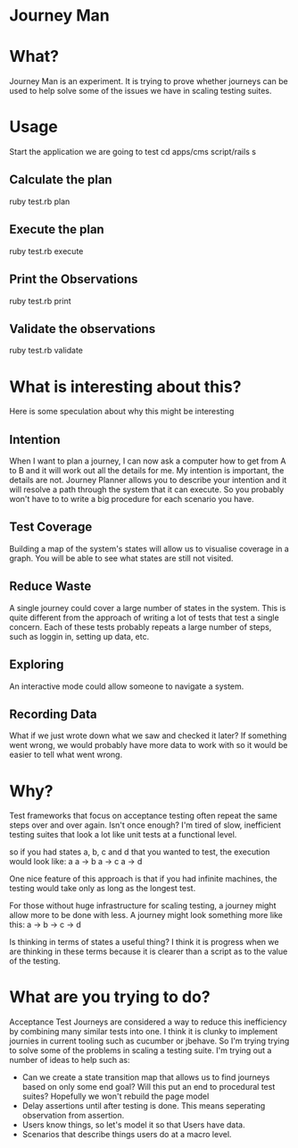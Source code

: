 # Journey Man

# What?
Journey Man is an experiment. It is trying to prove whether journeys can be used to help solve some of the issues we have in scaling testing suites.

# Usage
Start the application we are going to test
  cd apps/cms
  script/rails s

## Calculate the plan
  ruby test.rb plan
## Execute the plan
  ruby test.rb execute
## Print the Observations
  ruby test.rb print
## Validate the observations
  ruby test.rb validate

# What is interesting about this?
Here is some speculation about why this might be interesting

## Intention
When I want to plan a journey, I can now ask a computer how to get from A to B and it will work out all the details for me. My intention is important, the details are not. Journey Planner allows you to describe your intention and it will resolve a path through the system that it can execute. So you probably won't have to to write a big procedure for each scenario you have.

## Test Coverage
Building a map of the system's states will allow us to visualise coverage in a graph. You will be able to see what states are still not visited.

## Reduce Waste
A single journey could cover a large number of states in the system. This is quite different from the approach of writing a lot of tests that test a single concern. Each of these tests probably repeats a large number of steps, such as loggin in, setting up data, etc.

## Exploring
An interactive mode could allow someone to navigate a system.

## Recording Data
What if we just wrote down what we saw and checked it later? If something went wrong, we would probably have more data to work with so it would be easier to tell what went wrong. 

# Why?

Test frameworks that focus on acceptance testing often repeat the same steps over and over again. Isn't once enough? I'm tired of slow, inefficient testing suites that look a lot like unit tests at a functional level.

so if you had states a, b, c and d that you wanted to test, the execution would look like:
a
a -> b
a -> c
a -> d

One nice feature of this approach is that if you had infinite machines, the testing would take only as long as the longest test.

For those without huge infrastructure for scaling testing, a journey might allow more to be done with less. A journey might look something more like this:
a -> b -> c -> d

Is thinking in terms of states a useful thing? I think it is progress when we are thinking in these terms because it is clearer than a script as to the value of the testing.

# What are you trying to do?

Acceptance Test Journeys are considered a way to reduce this inefficiency by combining many similar tests into one. I think it is clunky to implement journies in current tooling such as cucumber or jbehave. So I'm trying trying to solve some of the problems in scaling a testing suite. I'm trying out a number of ideas to help such as:

* Can we create a state transition map that allows us to find journeys based on only some end goal? Will this put an end to procedural test suites? Hopefully we won't rebuild the page model
* Delay assertions until after testing is done. This means seperating observation from assertion.
* Users know things, so let's model it so that Users have data.
* Scenarios that describe things users do at a macro level.
